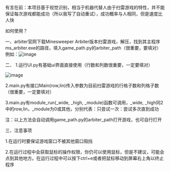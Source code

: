 有言在前：本项目基于视觉识别，相当于机器代替人由于扫雷游戏的特性，并不能保证每次游戏都能成功（所以我写了自动重试），成功概率与人相同，但是速度比人快

如何使用？

一、arbiter官网下载Minesweeper Arbiter版本扫雷游戏，解压，找到其主程序ms_arbiter.exe的路径，填入game_path.py的arbiter_path（很重要，要填对）
例如：![image](https://github.com/user-attachments/assets/47fde55c-32a3-4240-bea4-dcc39d9aea6e)

二、
1.运行UI.py有基础ui界面直接使用（行数和列数很重要，一定要填对）

![image](https://github.com/user-attachments/assets/4a5a0cb5-16f4-4396-9e3d-5a791de8ff9b)


2.main.py有接口Main(row,lin)传入参数为目前扫雷游戏的行格子数和列格子数（很重要，一定要填对）


3.main.py有module_run(_wide, _high, _module)函数可调用，_wide, _high同2中的row,lin，_module为0或其他，分别代表：只尝试一次：尝试多次直到成功

注：以上方法会自动调用game_path.py的arbiter_path打开游戏，也可自行打开

三、注意事项

1.在运行时要保证游戏窗口不被其他窗口阻挡

2.在运行过程中会获取鼠标的操作权限，你仍可以使用鼠标，但是不建议，可能会点到其他地方。在运行过程中可以按下ctrl+e或者把鼠标移动到屏幕右上角以终止程序
<!---
sdy-310400/sdy-310400 is a ✨ special ✨ repository because its `README.md` (this file) appears on your GitHub profile.
You can click the Preview link to take a look at your changes.
--->
